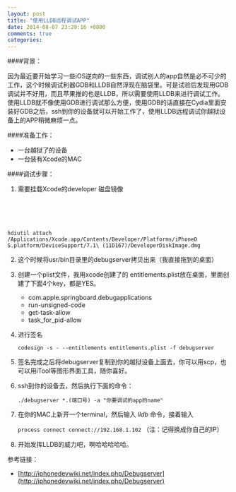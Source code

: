 ```yaml
---
layout: post
title: "使用LLDB远程调试APP"
date: 2014-08-07 23:29:16 +0800
comments: true
categories: 
---
```


<!--more-->

####背景：

因为最近要开始学习一些iOS逆向的一些东西，调试别人的app自然是必不可少的工作，这个时候调试利器GDB和LLDB自然浮现在脑袋里。可是试验后发现用GDB调试并不好用，而且苹果推的也是LLDB，所以需要使用LLDB来进行调试工作。使用LLDB就不像使用GDB进行调试那么方便，使用GDB的话直接在Cydia里面安装好GDB之后，ssh到你的设备就可以开始工作了，使用LLDB远程调试你越狱设备上的APP稍微麻烦一点。

####准备工作：

* 一台越狱了的设备
* 一台装有Xcode的MAC

####调试步骤：

 1. 需要挂载Xcode的developer 磁盘镜像
 
 	<code>
 hdiutil attach /Applications/Xcode.app/Contents/Developer/Platforms/iPhoneO S.platform/DeviceSupport/7.1\ \(11D167\)/DeveloperDiskImage.dmg
 	</code>
 
 2. 这个时候将usr/bin目录里的debugserver拷贝出来（我直接拖到的桌面） 
 
 3. 创建一个plist文件，我用xcode创建了的 entitlements.plist放在桌面，里面创建了下面4个key，都是YES。
 
 	* com.apple.springboard.debugapplications
 	* run-unsigned-code
 	* get-task-allow
 	* task_for_pid-allow
 
 4. 进行签名
 
 	`codesign -s - --entitlements entitlements.plist -f debugserver`

 5. 签名完成之后将debugserver复制到你的越狱设备上面去，你可以用scp，也可以用iTool等图形界面工具，随你喜好。
 
 6. ssh到你的设备去，然后执行下面的命令：
 
 	`./debugserver *.(端口号) -a "你要调试的app的name"`
 	
 7. 在你的MAC上新开一个terminal，然后输入 *lldb* 命令，接着输入
 
 	`process connect connect://192.168.1.102` （注：记得换成你自己的IP）
 	

 8. 开始发挥LLDB的威力吧，啊哈哈哈哈哈。
 	
参考链接：

* [http://iphonedevwiki.net/index.php/Debugserver](http://iphonedevwiki.net/index.php/Debugserver)
